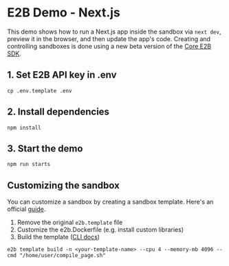 # E2B Demo - Next.js
This demo shows how to run a Next.js app inside the sandbox via `next dev`, preview it in the browser, and then update the app's code.
Creating and controlling sandboxes is done using a new beta version of the [Core E2B SDK](https://e2b.dev/docs/guide/beta-migration).

## 1. Set E2B API key in .env
```
cp .env.template .env
```
## 2. Install dependencies
```
npm install
```
## 3. Start the demo
```
npm run starts
```

## Customizing the sandbox
You can customize a sandbox by creating a sandbox template. Here's an official [guide](https://e2b.dev/docs/guide/custom-sandbox).

1. Remove the original `e2b.template` file
1. Customize the e2b.Dockerfile (e.g. install custom libraries)
1. Build the template ([CLI docs](https://e2b.dev/docs/cli/commands))
```
e2b template build -n <your-template-name> --cpu 4 --memory-mb 4096 --cmd "/home/user/compile_page.sh"
```